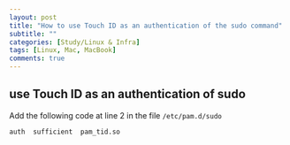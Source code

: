```yaml
---
layout: post
title: "How to use Touch ID as an authentication of the sudo command"
subtitle: ""
categories: [Study/Linux & Infra]
tags: [Linux, Mac, MacBook]
comments: true
---
```


## use Touch ID as an authentication of sudo

Add the following code at line 2 in the file `/etc/pam.d/sudo`

``` config
auth  sufficient  pam_tid.so
```
